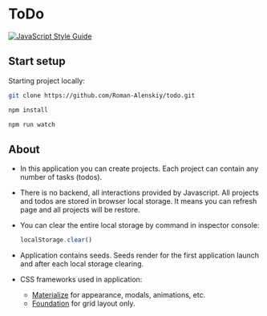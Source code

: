 # ToDo

[![JavaScript Style Guide](https://img.shields.io/badge/code_style-standard-brightgreen.svg)](https://standardjs.com)

## Start setup

Starting project locally:

```bash
git clone https://github.com/Roman-Alenskiy/todo.git
```

```bash
npm install
```

```bash
npm run watch
```

## About

- In this application you can create projects. Each project can contain any number of tasks (todos).

- There is no backend, all interactions provided by Javascript. All projects and todos are stored in browser local storage. It means you can refresh page and all projects will be restore.

- You can clear the entire local storage by command in inspector console:

  ```js
  localStorage.clear()
  ```

- Application contains seeds. Seeds render for the first application launch and after each local storage clearing.

- CSS frameworks used in application:
  - [Materialize](https://materializecss.com/) for appearance, modals, animations, etc.
  - [Foundation](https://foundation.zurb.com/) for grid layout only.